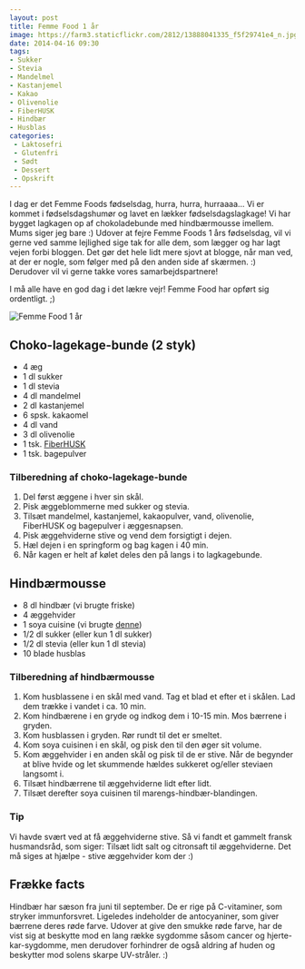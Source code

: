 ```yaml
---
layout: post
title: Femme Food 1 år
image: https://farm3.staticflickr.com/2812/13888041335_f5f29741e4_n.jpg
date: 2014-04-16 09:30
tags:
- Sukker
- Stevia
- Mandelmel
- Kastanjemel
- Kakao
- Olivenolie
- FiberHUSK
- Hindbær
- Husblas
categories:
 - Laktosefri
 - Glutenfri
 - Sødt
 - Dessert 
 - Opskrift
---
```


I dag er det Femme Foods fødselsdag, hurra, hurra, hurraaaa… Vi er kommet i fødselsdagshumør og lavet en lækker fødselsdagslagkage! Vi har bygget lagkagen op af chokoladebunde med hindbærmousse imellem. Mums siger jeg bare :) Udover at fejre Femme Foods 1 års fødselsdag, vil vi gerne ved samme lejlighed sige tak for alle dem, som lægger og har lagt vejen forbi bloggen. Det gør det hele lidt mere sjovt at blogge, når man ved, at der er nogle, som følger med på den anden side af skærmen. :) Derudover vil vi gerne takke vores samarbejdspartnere! 


I må alle have en god dag i det lækre vejr! Femme Food har opført sig ordentligt. ;)

![Femme Food 1 år](https://farm3.staticflickr.com/2812/13888041335_f5f29741e4_z.jpg)


## Choko-lagekage-bunde (2 styk)
- 4 æg
- 1 dl sukker
- 1 dl stevia
- 4 dl mandelmel
- 2 dl kastanjemel
- 6 spsk. kakaomel
- 4 dl vand
- 3 dl olivenolie
- 1 tsk. [FiberHUSK](http://husk.dk/)
- 1 tsk. bagepulver

### Tilberedning af choko-lagekage-bunde  
1. Del først æggene i hver sin skål. 
2. Pisk æggeblommerne med sukker og stevia.
3. Tilsæt mandelmel, kastanjemel, kakaopulver, vand, olivenolie, FiberHUSK og bagepulver i æggesnapsen.
4. Pisk æggehviderne stive og vend dem forsigtigt i dejen.
5. Hæl dejen i en springform og bag kagen i 40 min.
6. Når kagen er helt af kølet deles den på langs i to lagkagebunde.

## Hindbærmousse
- 8 dl hindbær (vi brugte friske)
- 4 æggehvider
- 1 soya cuisine (vi brugte [denne](http://www.naturli-foods.dk/sortiment/naturli-soya-cuisine.aspx))
- 1/2 dl sukker (eller kun 1 dl sukker)
- 1/2 dl stevia (eller kun 1 dl stevia)
- 10 blade husblas

### Tilberedning af hindbærmousse
1. Kom husblassene i en skål med vand. Tag et blad et efter et i skålen. Lad dem trække i vandet i ca. 10 min.
2. Kom hindbærene i en gryde og indkog dem i 10-15 min. Mos bærrene i gryden.
3. Kom husblassen i gryden. Rør rundt til det er smeltet.
4. Kom soya cuisinen i en skål, og pisk den til den øger sit volume.
5. Kom æggehvider i en anden skål og pisk til de er stive. Når de begynder at blive hvide og let skummende hældes sukkeret og/eller steviaen langsomt i.
6. Tilsæt hindbærrene til æggehviderne lidt efter lidt.
7. Tilsæt derefter soya cuisinen til marengs-hindbær-blandingen.

### Tip

Vi havde svært ved at få æggehviderne stive. Så vi fandt et gammelt fransk husmandsråd, som siger: Tilsæt lidt salt og citronsaft til æggehviderne. Det må siges at hjælpe - stive æggehvider kom der :)

## Frække facts
Hindbær har sæson fra juni til september. De er rige på C-vitaminer, som stryker immunforsvret. Ligeledes indeholder de antocyaniner, som giver bærrene deres røde farve. Udover at give den smukke røde farve, har de vist sig at beskytte mod en lang række sygdomme såsom cancer og hjerte-kar-sygdomme, men derudover forhindrer de også
aldring af huden og beskytter mod solens skarpe UV-stråler. :)
